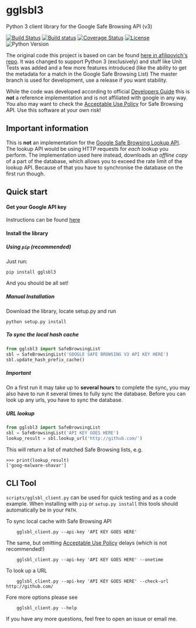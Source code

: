 gglsbl3
======

Python 3 client library for the Google Safe Browsing API (v3)

[![Build Status](https://travis-ci.org/Stefan-Code/gglsbl3.svg)](https://travis-ci.org/Stefan-Code/gglsbl3)
[![Build status](https://ci.appveyor.com/api/projects/status/m0x4rrd27mxfarf4/branch/master?svg=true)](https://ci.appveyor.com/project/Stefan-Code/gglsbl3/branch/master)
[![Coverage Status](https://coveralls.io/repos/Stefan-Code/gglsbl3/badge.svg?branch=master&service=github)](https://coveralls.io/github/Stefan-Code/gglsbl3?branch=master)
[![License](https://img.shields.io/pypi/l/gglsbl3.svg)](https://github.com/Stefan-Code/gglsbl3/blob/master/LICENSE)
![Python Version](https://img.shields.io/pypi/pyversions/gglsbl3.svg)

The original code this project is based on can be found [here in afilipovich's repo](https://github.com/afilipovich/gglsbl). It was changed to support Python 3 (exclusively) and stuff like Unit Tests was added and a few more features introduced (like the ability to get the metadata for a match in the Google Safe Browsing List)
The master branch is used for development, use a release if you want stability.

While the code was developed according to official
[Developers Guide](https://developers.google.com/safe-browsing/developers_guide_v3)
this is **not** a reference implementation and is not affiliated with google in any way. You also may want to check
 the [Acceptable Use Policy](https://developers.google.com/safe-browsing/developers_guide_v3#AcceptableUsage)
for Safe Browsing API. Use this software at your own risk!

Important information
---------------
This is **not** an implementation for the [Google Safe Browsing Lookup API](https://developers.google.com/safe-browsing/lookup_guide?hl=en).
The lookup API would be using HTTP requests for *each* lookup you perform. The implementation used here instead, downloads an *offline copy* of a part of the database,
which allows you to exceed the rate limit of the lookup API. Because of that you have to synchronise the database on the first run though.

Quick start
-----------

#### Get your Google API key
Instructions can be found [here](https://developers.google.com/safe-browsing/lookup_guide#GettingStarted)

#### Install the library
##### Using `pip` (recommended)

Just run:
~~~
pip install gglsbl3
~~~
And you should be all set!
##### Manual Installation

Download the library, locate setup.py and run
```
python setup.py install
```

##### To sync the local hash cache

```python
from gglsbl3 import SafeBrowsingList
sbl = SafeBrowsingList('GOOGLE SAFE BROWSING V3 API KEY HERE')
sbl.update_hash_prefix_cache()
```
##### Important
On a first run it may take up to **several hours** to complete the sync, you may also have to run it several times to fully sync the database. Before you can look up any urls, you have to sync the database.

##### URL lookup

```python
from gglsbl3 import SafeBrowsingList
sbl = SafeBrowsingList('API KEY GOES HERE')
lookup_result = sbl.lookup_url('http://github.com/')
```
This will return a list of matched Safe Browsing lists, e.g.
```
>>> print(lookup_result)
['goog-malware-shavar']
```

CLI Tool
--------
`scripts/gglsbl_client.py` can be used for quick testing and as a code example. When installing with `pip` or `setup.py install` this tools should automatically be in your `PATH`.

To sync local cache with Safe Browsing API
```
    gglsbl_client.py --api-key 'API KEY GOES HERE'
```
The same, but omitting [Acceptable Use Policy](https://developers.google.com/safe-browsing/developers_guide_v3#AcceptableUsage) delays (which is not recommended!)
```
    gglsbl_client.py --api-key 'API KEY GOES HERE' --onetime
```

To look up a URL
```
    gglsbl_client.py --api-key 'API KEY GOES HERE' --check-url http://github.com/
```

Fore more options please see
```
    gglsbl_client.py --help
```
If you have any more questions, feel free to open an issue or email me.
